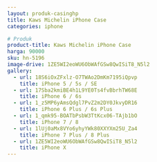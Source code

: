 ```yaml
---
layout: produk-casinghp
title: Kaws Michelin iPhone Case
categories: iphone

# Produk
product-title: Kaws Michelin iPhone Case
harga: 90000
sku: hn-5196
image-drive: 1ZE5WI2eoWU6ObWAfGSw8QwISiT8_N5l2
gallery:
  - url: 18S6iOxZFxlz-O7TWAo2DmKm7195iQpvp
    title: iPhone 5 / 5s / SE
  - url: 17Sba2kmiBE4h1L9YE0Ts4fvBbrhTW68E
    title: iPhone 6 / 6s
  - url: 1_z5MP6yAmsQdgl7PvZ2m2DY0JkvyDR16
    title: iPhone 6 Plus / 6s Plus
  - url: 1_qmk95-BOATbPsbW3TtKcx06-TAjb1bO
    title: iPhone 7 / 8
  - url: 1lUj0aMx8VYo6yhyYWk80XXYXm25U_Za4
    title: iPhone 7 Plus / 8 Plus
  - url: 1ZE5WI2eoWU6ObWAfGSw8QwISiT8_N5l2
    title: iPhone X
---
```

